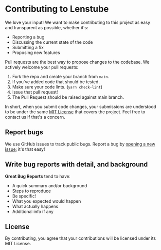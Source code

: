 # Contributing to Lenstube
We love your input! We want to make contributing to this project as easy and transparent as possible, whether it's:

- Reporting a bug
- Discussing the current state of the code
- Submitting a fix
- Proposing new features

Pull requests are the best way to propose changes to the codebase. We actively welcome your pull requests:

1. Fork the repo and create your branch from `main`.
2. If you've added code that should be tested.
3. Make sure your code lints. (`yarn check-lint`)
4. Issue that pull request!
5. The Pull Request should be raised against main branch.

In short, when you submit code changes, your submissions are understood to be under the same [MIT License](http://choosealicense.com/licenses/mit/) that covers the project. Feel free to contact us if that's a concern.

## Report bugs
We use GitHub issues to track public bugs. Report a bug by [opening a new issue](); it's that easy!

## Write bug reports with detail, and background
**Great Bug Reports** tend to have:

- A quick summary and/or background
- Steps to reproduce
- Be specific!
- What you expected would happen
- What actually happens
- Additional info if any

## License
By contributing, you agree that your contributions will be licensed under its MIT License.
